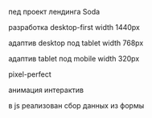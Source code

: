 пед проект лендинга Soda

разработка desktop-first width 1440px

адаптив desktop под tablet width 768px 

адаптив tablet под mobile width 320px 

pixel-perfect

анимация интерактив 

в js реализован сбор данных из формы